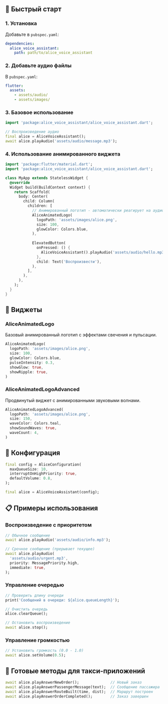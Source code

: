 ## 🚀 Быстрый старт

### 1. Установка

Добавьте в `pubspec.yaml`:
```yaml
dependencies:
  alice_voice_assistant:
    path: path/to/alice_voice_assistant
```

### 2. Добавьте аудио файлы

В `pubspec.yaml`:
```yaml
flutter:
  assets:
    - assets/audio/
    - assets/images/
```

### 3. Базовое использование

```dart
import 'package:alice_voice_assistant/alice_voice_assistant.dart';

// Воспроизведение аудио
final alice = AliceVoiceAssistant();
await alice.playAudio('assets/audio/message.mp3');
```

### 4. Использование анимированного виджета

```dart
import 'package:flutter/material.dart';
import 'package:alice_voice_assistant/alice_voice_assistant.dart';

class MyApp extends StatelessWidget {
  @override
  Widget build(BuildContext context) {
    return Scaffold(
      body: Center(
        child: Column(
          children: [
            // Анимированный логотип - автоматически реагирует на аудио
            AliceAnimatedLogo(
              logoPath: 'assets/images/alice.png',
              size: 100,
              glowColor: Colors.blue,
            ),
            
            ElevatedButton(
              onPressed: () {
                AliceVoiceAssistant().playAudio('assets/audio/hello.mp3');
              },
              child: Text('Воспроизвести'),
            ),
          ],
        ),
      ),
    );
  }
}
```

## 🎨 Виджеты

### AliceAnimatedLogo
Базовый анимированный логотип с эффектами свечения и пульсации.

```dart
AliceAnimatedLogo(
  logoPath: 'assets/images/alice.png',
  size: 100,
  glowColor: Colors.blue,
  pulseIntensity: 0.3,
  showGlow: true,
  showRipple: true,
)
```

### AliceAnimatedLogoAdvanced
Продвинутый виджет с анимированными звуковыми волнами.

```dart
AliceAnimatedLogoAdvanced(
  logoPath: 'assets/images/alice.png',
  size: 150,
  waveColor: Colors.teal,
  showSoundWaves: true,
  waveCount: 4,
)
```

## 🔧 Конфигурация

```dart
final config = AliceConfiguration(
  maxQueueSize: 10,
  interruptOnHighPriority: true,
  defaultVolume: 0.8,
);

final alice = AliceVoiceAssistant(config);
```

## 📋 Примеры использования

### Воспроизведение с приоритетом
```dart
// Обычное сообщение
await alice.playAudio('assets/audio/info.mp3');

// Срочное сообщение (прерывает текущее)
await alice.playAudio(
  'assets/audio/urgent.mp3',
  priority: MessagePriority.high,
  immediate: true,
);
```

### Управление очередью
```dart
// Проверить длину очереди
print('Сообщений в очереди: ${alice.queueLength}');

// Очистить очередь
alice.clearQueue();

// Остановить воспроизведение
await alice.stop();
```

### Управление громкостью
```dart
// Установить громкость (0.0 - 1.0)
await alice.setVolume(0.5);
```

## 🎯 Готовые методы для такси-приложений

```dart
await alice.playAnswerNewOrder();              // Новый заказ
await alice.playAnswerPassengerMessage(text);  // Сообщение пассажира
await alice.playAnswerRouteBuilt(time, dist);  // Маршрут построен
await alice.playAnswerOrderCompleted();        // Заказ завершен
```
